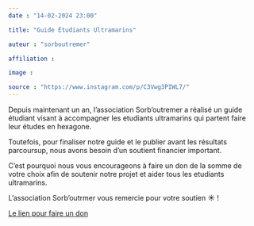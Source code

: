 ```yaml
---
date : "14-02-2024 23:00"

title: "Guide Étudiants Ultramarins"

auteur : "sorboutremer" 

affiliation : 

image :

source : "https://www.instagram.com/p/C3Vwg3PIWL7/"
---
```


Depuis maintenant un an, l’association Sorb’outremer a réalisé un guide étudiant visant à accompagner les etudiants ultramarins qui partent faire leur études en hexagone.

Toutefois, pour finaliser notre guide et le publier avant les résultats parcoursup, nous avons besoin d’un soutient financier important.

C’est pourquoi nous vous encourageons à faire un don de la somme de votre choix afin de soutenir notre projet et aider tous les etudiants ultramarins.

L’association Sorb’outrmer vous remercie pour votre soutien ☀️ !

[Le lien pour faire un don](https://www.helloasso.com/associations/sorb-outremer/collectes/guide-des-etudiants-ultramarins)
